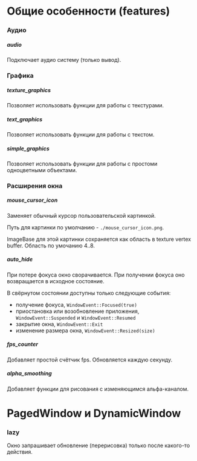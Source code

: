 # Общие особенности (features)

### Аудио

##### audio

Подключает аудио систему (только вывод).



### Графика

##### texture_graphics

Позволяет использовать функции для работы с текстурами.

##### text_graphics

Позволяет использовать функции для работы с текстом.

##### simple_graphics

Позволяет использовать функции для работы с простоми одноцветными объектами.



### Расширения окна

##### mouse_cursor_icon

Заменяет обычный курсор пользовательской картинкой.

Путь для картинки по умолчанию - `./mouse_cursor_icon.png`.

ImageBase для этой картинки сохраняется как область в texture vertex buffer.
Область по умочанию 4..8.

##### auto_hide

При потере фокуса окно сворачивается.
При получении фокуса оно возвращается в исходное состояние.

В свёрнутом состоянии доступны только следующие события:
 - получение фокуса, `WindowEvent::Focused(true)`
 - приостановка или возобновление приложения,
 `WindowEvent::Suspended` и `WindowEvent::Resumed`
 - закрытие окна, `WindowEvent::Exit`
 - изменение размера окна, `WindowEvent::Resized(size)`



##### fps_counter

Добавляет простой счётчик fps. Обновляется каждую секунду.

##### alpha_smoothing

Добавляет функции для рисования с изменяющимся альфа-каналом.



# PagedWindow и DynamicWindow

### lazy

Окно запрашивает обновление (перерисовка) только после какого-то действия.